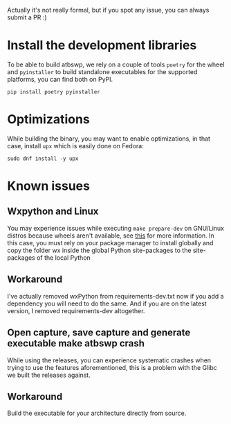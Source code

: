 Actually it's not really formal, but if you spot any issue, you can always submit a PR :)
# Install the development libraries
To be able to build atbswp, we rely on a couple of tools `poetry` for the wheel and `pyinstaller` 
to build standalone executables for the supported platforms, you can find both on PyPI.

```
pip install poetry pyinstaller
```

##

# Optimizations
While building the binary, you may want to enable optimizations, in that case, 
install `upx` which is easily done on Fedora:
```
sudo dnf install -y upx
```
# Known issues

## Wxpython and Linux
You may experience issues while executing `make prepare-dev` on GNU/Linux distros 
because wheels aren't available, see [this](https://wxpython.org/pages/downloads/) for 
more information. In this case, you must rely on your package manager to install globally
and copy the folder wx inside the global Python site-packages to the site-packages of the
local Python

## Workaround
I've actually removed wxPython from requirements-dev.txt now if you add a dependency you
will need to do the same. And if you are on the latest version, I removed requirements-dev 
altogether.

## Open capture, save capture and generate executable make atbswp crash
While using the releases, you can experience systematic crashes when trying to use the 
features aforementioned, this is a problem with the Glibc we built the releases against.

## Workaround
Build the executable for your architecture directly from source.
